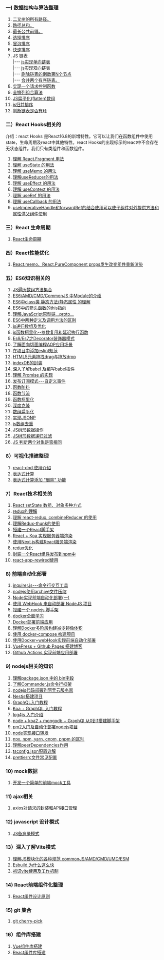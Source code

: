

### 一) 数据结构与算法整理

1. <a href="./path.md">二叉树的所有路径。</a> <br/>
2. <a href="./total.md">路径总和。</a> <br/>
3. <a href="./longest_common_prefix.md">最长公共前缀。</a> <br/>
4. <a href="./selection_sort.md">选择排序</a> <br/>
5. <a href="./bubble_sort.md">冒泡排序</a> <br/>
6. <a href="./fast_sort.md">快速排序</a> <br/>
7. <div>JS 链表</div>
      |--- <a href="./single-link.md">js实现单向链表</a> <br/>
      |--- <a href="./double-link.md">js实现双向链表</a> <br/>
      |--- <a href="./remove_node.md">删除链表的倒数第N个节点</a> <br/>
      |--- <a href="">合并两个有序链表。</a> <br/>
8. <a href="./request.md">实现一个请求控制函数</a>
9. <a href="./arrangement.md">全排列组合算法</a>
10. <a href="./flatten.md">JS扁平化(flatten)数组</a>
11. <a href="./mergeSort.md">js归并排序</a>
12. <a href="./hasCycle.md">判断链表是否有环</a>

### 二）React Hooks相关的

介绍：react Hooks 是React16.8的新增特性。它可以让我们在函数组件中使用state，生命周期及react中其他特性。react Hooks的出现标示的react中不会存在无状态组件。我们只有类组件和函数组件。
  1. <a href="./hooks/Fragment.md" target="_blank">理解 React.Fragment 用法</a> <br />
  2. <a href="./hooks/useState.md" target="_blank">理解 useState 的用法 </a><br />
  3. <a href="./hooks/useMemo.md" target="_blank">理解 useMemo 的用法 </a><br />
  4. <a href="./hooks/useReducer.md" target="_blank">理解useReducer的用法</a><br />
  5. <a href="./hooks/useEffect.md" target="_blank">理解 useEffect 的用法</a><br />
  6. <a href="./hooks/useContext.md" target="_blank">理解 useContext 的用法</a> <br />
  7. <a href="./hooks/useRef.md" target="_blank">理解 useRef 的用法</a><br />
  8. <a href="./hooks/useCallback.md" target="_blank">理解 useCallback 的用法</a><br />
  9. <a href="./hooks/forwardRef.md" target="_blank">useImperativeHandle和forwardRef的结合使用可以使子组件对外提供方法和属性供父组件使用</a>

### 三）React 生命周期

1. <a href="./lifecycle/lifecycle.md" target="_blank">React生命周期</a> <br />

### 四）React性能优化
1. <a href="./performance/memo.md" target="_blank">React.memo、React.PureComponent props发生改变组件重新渲染</a>

### 五）ES6知识相关的
1. <a href="./es6/each.md" target="_blank">JS遍历数组方法集合</a>
2. <a href="./es6/module.md">ES6/AMD/CMD/CommonJS 中Module的介绍</a>
3. <a href="./es6/class.md">ES6中class类 静态方法/静态属性 的理解</a>
4. <a href="./es6/arrow.md">ES6中的箭头函数的this指向</a>
5. <a href="./es6/proto.md">理解JavaScript原型链__proto__</a>
6. <a href="./es6/method.md">ES6中两种定义及调用方法的区别</a>
7. <a href="./es6/loop.md">js递归数组及优化</a>
8. <a href="./es6/curry.md">js函数柯里化--参数复用和延迟执行函数</a>
9. <a href="./es6/decorator.md">Es6/Es7之Decorator装饰器模式</a>
10. <a href="./es6/aop.md">了解面向切面编程AOP应用场景</a>
11. <a href="./es6/eslint.md">在项目中添加eslint规范</a>
12. <a href="./es6/drop.md">HTML5元素拖拽drag与拖放drop</a>
13. <a href="./es6/indexDB.md">indexDB的封装</a>
14. <a href="./babel/babelCode.md">深入了解babel 及编写babel插件</a>
15. <a href="./es6/promise.md">理解 Promise 的实现</a>
16. <a href="./learn/customEvent.md">发布订阅模式---自定义事件</a>
17. <a href="./learn/debounce.md">函数防抖</a>
18. <a href="./learn/throttle.md">函数节流</a>
19. <a href="./learn/curry.md">函数柯里化</a>
20. <a href="./learn/deepClone.md">深度克隆</a>
21. <a href="./learn/flatten.md">数组扁平化</a>
22. <a href="./learn/jsonp.md">实现JSONP</a>
23. <a href="./learn/unique.md">js数组去重</a>
24. <a href="./learn/ztreeData.md">JS树形数据操作</a>
25. <a href="./learn/filterData.md">JS树形数据递归过滤</a>
26. <a href="./es6/objectIsSame.md">JS 判断两个对象是否相同</a>

### 6）可视化搭建整理
1. <a href="./visual/react-dnd.md">react-dnd 使用介绍</a>
2. <a href="./visual/expression.md">表达式计算</a>
3. <a href="./visual/express-config-remove.md">表达式计算添加 "删除" 功能</a>

### 7）React技术相关的

1. <a href="./react/objAndArray.md" target="_blank">React setState 数组、对象多种方式</a>
2. <a href="./react/redux.md">redux的理解</a>
3. <a href="./react/redux1.md">理解 react-redux, combineReducer 的使用</a>
4. <a href="./react/redux2.md">理解Redux-thunk的使用</a>
5. <a href="./react/reactStaging.md">搭建一个React脚手架</a>
6. <a href="./react/ssr.md">React + Koa 实现服务器端渲染</a>
7. <a href="./react/next.md">使用Next.js构建React服务端渲染</a>
8. <a href="./react/redux3.md">redux优化</a>
9. <a href="https://github.com/kongzhi0707/react-npm-plugin-demo">封装一个React组件发布到npm中</a>
10. <a href="./react/react-app-rewired.md">react-app-rewired使用</a>

### 8) 前端自动化部署

1. <a href="./autoDeployment/inquirer.md">inquirer.js---命令行交互工具</a>
2. <a href="./autoDeployment/archive.md">nodejs使用archive文件压缩</a>
3. <a href="./autoDeployment/autoDeploy1.md"> Node实现前端自动化部署(一)</a>
4. <a href="./autoDeployment/autoDeploy2.md">使用 WebHook 来自动部署 NodeJS 项目</a>
5. <a href="./autoDeployment/frame.md">搭建一个 nodejs 脚手架</a>
6. <a href="./autoDeployment/docker.md">docker全面学习</a>
7. <a href="./autoDeployment/dockerCompose.md">Docker部署前端应用</a>
8. <a href="./autoDeployment/multi.md">理解Docker多阶段构建减少镜像体积</a>
9. <a href="./autoDeployment/compose.md">使用 docker-compose 构建项目</a>
10. <a href="./autoDeployment/autoDocker.md">使用Docker+webHook实现前端自动化部署</a>
11. <a href="./vuepress.md">VuePress + Github Pages 搭建博客</a>
12. <a href="./gitActions.md">Github Actions 实现前端应用部署</a>

### 9) nodejs相关的知识

1. <a href="./node/bin.md">理解package.json 中的 bin字段</a>
2. <a href="./node/commander.md">了解Commander.js命令行框架</a>
3. <a href="./node/nodeDeploy.md">nodejs代码部署到阿里云服务器</a>
4. <a href="./node/nestjs.md">Nestjs搭建项目</a>
5. <a href="./node/graphql.md">GraphQL入门教程</a>
6. <a href="./node/graphqlKoa.md">Koa + GraphQL 入门教程</a>
7. <a href="./node/log4js.md">log4js 入门介绍</a>
8. <a href="./node/nodeStaging.md">node + koa2 + mongodb + GraphQl 从0到1搭建脚手架</a>
9. <a href="./node/pm2.md">pm2入门及自动化部署nodejs项目</a>
10. <a href="./node/interface.md">node实现接口转发</a>
11. <a href="./node/npx.md">npx, npm, yarn, cnpm, pnpm 的区别</a>
12. <a href="./node/peerDependencies.md">理解peerDependencies作用</a>
13. <a href="./node/tsconfig.md">tsconfig.json配置详解</a>
14. <a href="./node/prettierrc.md">prettierrc文件常见配置</a>

### 10) mock数据

1. <a href="./mock/mock.md">开发一个简单的前端mock工具</a>

### 11) ajax相关

1. <a href="./ajax/axios.md">axios对请求的封装和API接口管理</a>

### 12) javascript 设计模式

1. <a href="./mode/memento.md">JS备忘录模式</a>

### 13）深入了解Vite模式

1. <a href="./vite/specification.md">理解JS模块化的各种规范 commonJS/AMD/CMD/UMD/ESM</a>
2. <a href="./vite/esbuild.md">Esbuild 为什么这么快</a>
3. <a href="./vite/vite1.md">初识vite使用及工作机制</a>

### 14) React前端组件化整理

1. <a href="./frontEndComponent/design.md">React组件设计原则</a>

### 15) git 集合

1. <a href="./git/cherry-pick.md">git cherry-pick</a>

### 16）组件库搭建

1. <a href="https://github.com/kongzhi0707/v-component-ui">Vue组件库搭建</a>
2. <a href="https://github.com/kongzhi0707/r-component-ui">React组件库搭建</a>



